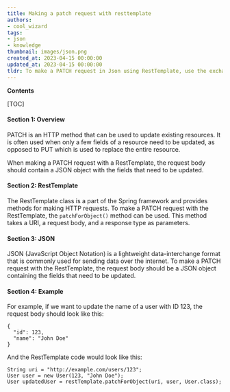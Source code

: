 ```yaml
---
title: Making a patch request with resttemplate
authors:
- cool_wizard
tags:
- json
- knowledge
thumbnail: images/json.png
created_at: 2023-04-15 00:00:00
updated_at: 2023-04-15 00:00:00
tldr: To make a PATCH request in Json using RestTemplate, use the exchange() method with the PATCH HttpMethod and a valid JSON request body.
---
```


**Contents**

[TOC]

#### Section 1: Overview

PATCH is an HTTP method that can be used to update existing resources. It is often used when only a few fields of a resource need to be updated, as opposed to PUT which is used to replace the entire resource.

When making a PATCH request with a RestTemplate, the request body should contain a JSON object with the fields that need to be updated.

#### Section 2: RestTemplate

The RestTemplate class is a part of the Spring framework and provides methods for making HTTP requests. To make a PATCH request with the RestTemplate, the `patchForObject()` method can be used. This method takes a URI, a request body, and a response type as parameters.

#### Section 3: JSON

JSON (JavaScript Object Notation) is a lightweight data-interchange format that is commonly used for sending data over the internet. To make a PATCH request with the RestTemplate, the request body should be a JSON object containing the fields that need to be updated.

#### Section 4: Example

For example, if we want to update the name of a user with ID 123, the request body should look like this:

```
{
  "id": 123,
  "name": "John Doe"
}
```

And the RestTemplate code would look like this:

```
String uri = "http://example.com/users/123";
User user = new User(123, "John Doe");
User updatedUser = restTemplate.patchForObject(uri, user, User.class);
```
